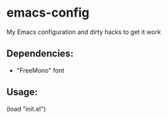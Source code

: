 # emacs-config
My Emacs configuration and dirty hacks to get it work

## Dependencies:
* "FreeMono" font

## Usage:
(load "init.el")

